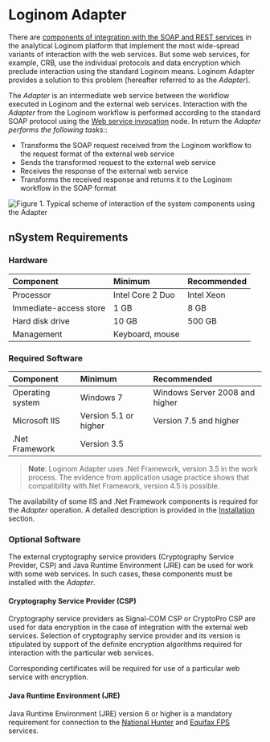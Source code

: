 # Loginom Adapter

There are [components of integration with the SOAP and REST services](https://help.loginom.ru/userguide/integration/web-services/) in the analytical Loginom platform that implement the most wide-spread variants of interaction with the web services. But some web services, for example, CRB, use the individual protocols and data encryption which preclude interaction using the standard Loginom means. Loginom Adapter provides a solution to this problem (hereafter referred to as the *Adapter*).

The *Adapter* is an intermediate web service between the workflow executed in Loginom and the external web services. Interaction with the *Adapter* from the Loginom workflow is performed according to the standard SOAP protocol using the [Web service invocation](https://help.loginom.ru/userguide/processors/integration/soap-request.html) node. In return the *Adapter performs the following tasks:*:

- Transforms the SOAP request received from the Loginom workflow to the request format of the external web service
- Sends the transformed request to the external web service
- Receives the response of the external web service
- Transforms the received response and returns it to the Loginom workflow in the SOAP format

![Figure 1. Typical scheme of interaction of the system components using the Adapter](scheme-of-work_adapter.svg)

## nSystem Requirements

### Hardware

| Component | Minimum | Recommended |
|:--- |:---|:--- |
| Processor | Intel Core 2 Duo | Intel Xeon |
| Immediate-access store | 1 GB | 8 GB |
| Hard disk drive | 10 GB | 500 GB |
| Management | Keyboard, mouse | &nbsp; |

### Required Software

| Component | Minimum | Recommended |
|:--- |:---|:--- |
| Operating system | Windows 7 | Windows Server 2008 and higher |
| Microsoft IIS | Version 5.1 or higher | Version 7.5 and higher |
| .Net Framework | Version 3.5 | &nbsp; |

> **Note**: Loginom Adapter uses .Net Framework, version 3.5 in the work process. The evidence from application usage practice shows that compatibility with.Net Framework, version 4.5 is possible.

The availability of some IIS and .Net Framework components is required for the  *Adapter* operation. A detailed description is provided in the [Installation](.\setup\README.md) section.

### Optional Software

The external cryptography service providers (Cryptography Service Provider, CSP) and Java Runtime Environment (JRE) can be used for work with some web services. In such cases, these components must be installed with the *Adapter*.

#### Cryptography Service Provider (CSP)

Cryptography service providers as Signal-COM CSP or CryptoPro CSP are used for data encryption in the case of integration with the external web services. Selection of cryptography service provider and its version is stipulated by support of the definite encryption algorithms required for interaction with the particular web services.

Corresponding certificates will be required for use of a particular web service with encryption.

#### Java Runtime Environment (JRE)

Java Runtime Environment (JRE) version 6 or higher is a mandatory requirement for connection to the [National Hunter](https://bki-okb.ru/corp/services/national-hunter) and [Equifax FPS](https://www.equifax.ru) services.
